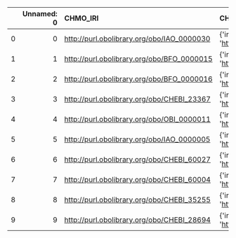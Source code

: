 |    |   Unnamed: 0 | CHMO_IRI                                   | CHMO_DESC                                             | RXNO_IRI                                   | RXNO_DESC                                             |
|---:|-------------:|:-------------------------------------------|:------------------------------------------------------|:-------------------------------------------|:------------------------------------------------------|
|  0 |            0 | http://purl.obolibrary.org/obo/IAO_0000030 | {'iri': 'http://purl.obolibrary.org/obo/IAO_0000030'} | http://purl.obolibrary.org/obo/IAO_0000030 | {'iri': 'http://purl.obolibrary.org/obo/IAO_0000030'} |
|  1 |            1 | http://purl.obolibrary.org/obo/BFO_0000015 | {'iri': 'http://purl.obolibrary.org/obo/BFO_0000015'} | http://purl.obolibrary.org/obo/BFO_0000015 | {'iri': 'http://purl.obolibrary.org/obo/BFO_0000015'} |
|  2 |            2 | http://purl.obolibrary.org/obo/BFO_0000016 | {'iri': 'http://purl.obolibrary.org/obo/BFO_0000016'} | http://purl.obolibrary.org/obo/BFO_0000016 | {'iri': 'http://purl.obolibrary.org/obo/BFO_0000016'} |
|  3 |            3 | http://purl.obolibrary.org/obo/CHEBI_23367 | {'iri': 'http://purl.obolibrary.org/obo/CHEBI_23367'} | http://purl.obolibrary.org/obo/CHEBI_23367 | {'iri': 'http://purl.obolibrary.org/obo/CHEBI_23367'} |
|  4 |            4 | http://purl.obolibrary.org/obo/OBI_0000011 | {'iri': 'http://purl.obolibrary.org/obo/OBI_0000011'} | http://purl.obolibrary.org/obo/OBI_0000011 | {'iri': 'http://purl.obolibrary.org/obo/OBI_0000011'} |
|  5 |            5 | http://purl.obolibrary.org/obo/IAO_0000005 | {'iri': 'http://purl.obolibrary.org/obo/IAO_0000005'} | http://purl.obolibrary.org/obo/IAO_0000005 | {'iri': 'http://purl.obolibrary.org/obo/IAO_0000005'} |
|  6 |            6 | http://purl.obolibrary.org/obo/CHEBI_60027 | {'iri': 'http://purl.obolibrary.org/obo/CHEBI_60027'} | http://purl.obolibrary.org/obo/CHEBI_60027 | {'iri': 'http://purl.obolibrary.org/obo/CHEBI_60027'} |
|  7 |            7 | http://purl.obolibrary.org/obo/CHEBI_60004 | {'iri': 'http://purl.obolibrary.org/obo/CHEBI_60004'} | http://purl.obolibrary.org/obo/CHEBI_60004 | {'iri': 'http://purl.obolibrary.org/obo/CHEBI_60004'} |
|  8 |            8 | http://purl.obolibrary.org/obo/CHEBI_35255 | {'iri': 'http://purl.obolibrary.org/obo/CHEBI_35255'} | http://purl.obolibrary.org/obo/CHEBI_35255 | {'iri': 'http://purl.obolibrary.org/obo/CHEBI_35255'} |
|  9 |            9 | http://purl.obolibrary.org/obo/CHEBI_28694 | {'iri': 'http://purl.obolibrary.org/obo/CHEBI_28694'} | http://purl.obolibrary.org/obo/CHEBI_28694 | {'iri': 'http://purl.obolibrary.org/obo/CHEBI_28694'} |